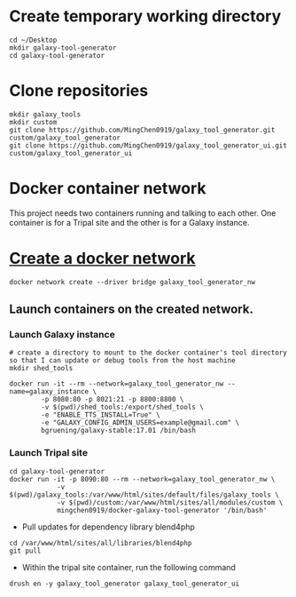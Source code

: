 # Create temporary working directory

``` 
cd ~/Desktop
mkdir galaxy-tool-generator
cd galaxy-tool-generator
```

# Clone repositories

```
mkdir galaxy_tools 
mkdir custom
git clone https://github.com/MingChen0919/galaxy_tool_generator.git custom/galaxy_tool_generator
git clone https://github.com/MingChen0919/galaxy_tool_generator_ui.git custom/galaxy_tool_generator_ui
```

# Docker container network

This project needs two containers running and talking to each other. One container is
for a Tripal site and the other is for a Galaxy instance.


# [Create a docker network](https://docs.docker.com/engine/userguide/networking/#bridge-networks)

```
docker network create --driver bridge galaxy_tool_generator_nw
```

## Launch containers on the created network.

### Launch Galaxy instance

```
# create a directory to mount to the docker container's tool directory so that I can update or debug tools from the host machine
mkdir shed_tools
 
docker run -it --rm --network=galaxy_tool_generator_nw --name=galaxy_instance \
        -p 8080:80 -p 8021:21 -p 8800:8800 \
        -v $(pwd)/shed_tools:/export/shed_tools \
        -e "ENABLE_TTS_INSTALL=True" \
        -e "GALAXY_CONFIG_ADMIN_USERS=example@gmail.com" \
        bgruening/galaxy-stable:17.01 /bin/bash
```


### Launch Tripal site

``` 
cd galaxy-tool-generator
docker run -it -p 8090:80 --rm --network=galaxy_tool_generator_nw \
            -v $(pwd)/galaxy_tools:/var/www/html/sites/default/files/galaxy_tools \
            -v $(pwd)/custom:/var/www/html/sites/all/modules/custom \
            mingchen0919/docker-galaxy-tool-generator '/bin/bash'
```            
   
* Pull updates for dependency library blend4php

```
cd /var/www/html/sites/all/libraries/blend4php
git pull
```

* Within the tripal site container, run the following command
```
drush en -y galaxy_tool_generator galaxy_tool_generator_ui
```
